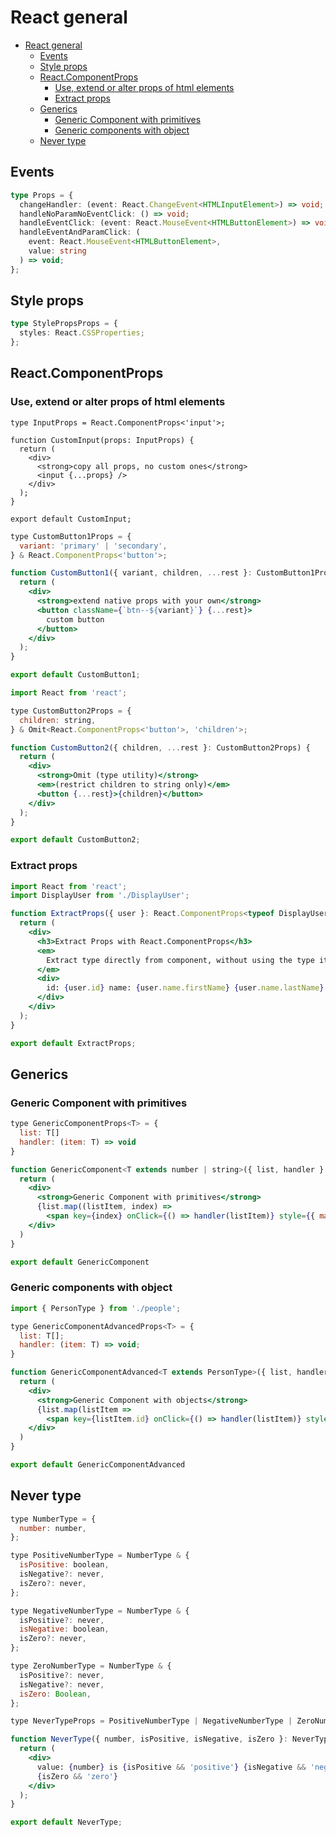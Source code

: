 # React general

- [React general](#react-general)
  - [Events](#events)
  - [Style props](#style-props)
  - [React.ComponentProps](#reactcomponentprops)
    - [Use, extend or alter props of html elements](#use-extend-or-alter-props-of-html-elements)
    - [Extract props](#extract-props)
  - [Generics](#generics)
    - [Generic Component with primitives](#generic-component-with-primitives)
    - [Generic components with object](#generic-components-with-object)
  - [Never type](#never-type)

## Events

```ts
type Props = {
  changeHandler: (event: React.ChangeEvent<HTMLInputElement>) => void;
  handleNoParamNoEventClick: () => void;
  handleEventClick: (event: React.MouseEvent<HTMLButtonElement>) => void;
  handleEventAndParamClick: (
    event: React.MouseEvent<HTMLButtonElement>,
    value: string
  ) => void;
};
```

## Style props

```ts
type StylePropsProps = {
  styles: React.CSSProperties;
};
```

## React.ComponentProps

### Use, extend or alter props of html elements

```tsx
type InputProps = React.ComponentProps<'input'>;

function CustomInput(props: InputProps) {
  return (
    <div>
      <strong>copy all props, no custom ones</strong>
      <input {...props} />
    </div>
  );
}

export default CustomInput;
```

```jsx
type CustomButton1Props = {
  variant: 'primary' | 'secondary',
} & React.ComponentProps<'button'>;

function CustomButton1({ variant, children, ...rest }: CustomButton1Props) {
  return (
    <div>
      <strong>extend native props with your own</strong>
      <button className={`btn--${variant}`} {...rest}>
        custom button
      </button>
    </div>
  );
}

export default CustomButton1;
```

```jsx
import React from 'react';

type CustomButton2Props = {
  children: string,
} & Omit<React.ComponentProps<'button'>, 'children'>;

function CustomButton2({ children, ...rest }: CustomButton2Props) {
  return (
    <div>
      <strong>Omit (type utility)</strong>
      <em>(restrict children to string only)</em>
      <button {...rest}>{children}</button>
    </div>
  );
}

export default CustomButton2;
```

### Extract props

```jsx
import React from 'react';
import DisplayUser from './DisplayUser';

function ExtractProps({ user }: React.ComponentProps<typeof DisplayUser>) {
  return (
    <div>
      <h3>Extract Props with React.ComponentProps</h3>
      <em>
        Extract type directly from component, without using the type itself.
      </em>
      <div>
        id: {user.id} name: {user.name.firstName} {user.name.lastName}
      </div>
    </div>
  );
}

export default ExtractProps;
```

## Generics

### Generic Component with primitives

```jsx
type GenericComponentProps<T> = {
  list: T[]
  handler: (item: T) => void
}

function GenericComponent<T extends number | string>({ list, handler }: GenericComponentProps<T>) {
  return (
    <div>
      <strong>Generic Component with primitives</strong>
      {list.map((listItem, index) =>
        <span key={index} onClick={() => handler(listItem)} style={{ margin: '0 3px' }}>{listItem}</span>)}
    </div>
  )
}

export default GenericComponent
```

### Generic components with object

```jsx
import { PersonType } from './people';

type GenericComponentAdvancedProps<T> = {
  list: T[];
  handler: (item: T) => void;
}

function GenericComponentAdvanced<T extends PersonType>({ list, handler }: GenericComponentAdvancedProps<T>) {
  return (
    <div>
      <strong>Generic Component with objects</strong>
      {list.map(listItem =>
        <span key={listItem.id} onClick={() => handler(listItem)} style={{ margin: '0 3px' }}>{listItem.name}</span>)}
    </div>
  )
}

export default GenericComponentAdvanced
```

## Never type

```jsx
type NumberType = {
  number: number,
};

type PositiveNumberType = NumberType & {
  isPositive: boolean,
  isNegative?: never,
  isZero?: never,
};

type NegativeNumberType = NumberType & {
  isPositive?: never,
  isNegative: boolean,
  isZero?: never,
};

type ZeroNumberType = NumberType & {
  isPositive?: never,
  isNegative?: never,
  isZero: Boolean,
};

type NeverTypeProps = PositiveNumberType | NegativeNumberType | ZeroNumberType;

function NeverType({ number, isPositive, isNegative, isZero }: NeverTypeProps) {
  return (
    <div>
      value: {number} is {isPositive && 'positive'} {isNegative && 'negative'}{' '}
      {isZero && 'zero'}
    </div>
  );
}

export default NeverType;
```
